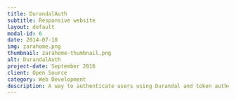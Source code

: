 ```yaml
---
title: DurandalAuth
subtitle: Responsive website
layout: default
modal-id: 6
date: 2014-07-18
img: zarahome.png
thumbnail: zarahome-thumbnail.png
alt: DurandalAuth
project-date: September 2016
client: Open Source
category: Web Development
description: A way to authenticate users using Durandal and token authentication with the new ASP.NET Identity membership. The project include a lot of features as Authentication and authorization using ASP.NET Identity 2 system and token authentication, client Authorization, Model validation, UnitOfWork and Repository patterns both client and server, BreezeJS for data management, HTML5 pushState and  optional SEO using AzureCrawler among others
---
```

